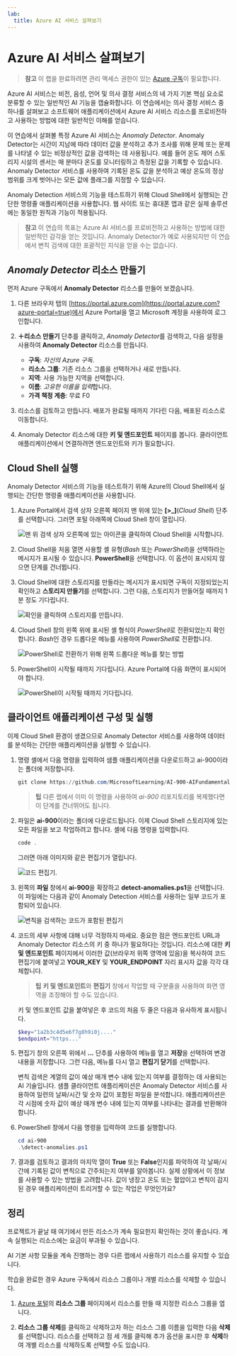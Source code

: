 ```yaml
---
lab:
  title: Azure AI 서비스 살펴보기
---
```


# Azure AI 서비스 살펴보기

> **참고** 이 랩을 완료하려면 관리 액세스 권한이 있는 [Azure 구독](https://azure.microsoft.com/free?azure-portal=true)이 필요합니다.

Azure AI 서비스는 비전, 음성, 언어 및 의사 결정 서비스의 네 가지 기본 핵심 요소로 분류할 수 있는 일반적인 AI 기능을 캡슐화합니다. 이 연습에서는 의사 결정 서비스 중 하나를 살펴보고 소프트웨어 애플리케이션에서 Azure AI 서비스 리소스를 프로비전하고 사용하는 방법에 대한 일반적인 이해를 얻습니다.

이 연습에서 살펴볼 특정 Azure AI 서비스는 *Anomaly Detector*. Anomaly Detector는 시간이 지남에 따라 데이터 값을 분석하고 추가 조사를 위해 문제 또는 문제를 나타낼 수 있는 비정상적인 값을 검색하는 데 사용됩니다. 예를 들어 온도 제어 스토리지 시설의 센서는 매 분마다 온도를 모니터링하고 측정된 값을 기록할 수 있습니다. Anomaly Detector 서비스를 사용하여 기록된 온도 값을 분석하고 예상 온도의 정상 범위를 크게 벗어나는 모든 값에 플래그를 지정할 수 있습니다.

Anomaly Detection 서비스의 기능을 테스트하기 위해 Cloud Shell에서 실행되는 간단한 명령줄 애플리케이션을 사용합니다. 웹 사이트 또는 휴대폰 앱과 같은 실제 솔루션에는 동일한 원칙과 기능이 적용됩니다.

> **참고** 이 연습의 목표는 Azure AI 서비스를 프로비전하고 사용하는 방법에 대한 일반적인 감각을 얻는 것입니다. Anomaly Detector가 예로 사용되지만 이 연습에서 변칙 검색에 대한 포괄적인 지식을 얻을 수는 없습니다.

## *Anomaly Detector* 리소스 만들기

먼저 Azure 구독에서 **Anomaly Detector** 리소스를 만들어 보겠습니다.

1. 다른 브라우저 탭의 [https://portal.azure.com](https://portal.azure.com?azure-portal=true)에서 Azure Portal을 열고 Microsoft 계정을 사용하여 로그인합니다.

1. **&#65291;리소스 만들기** 단추를 클릭하고, *Anomaly Detector*를 검색하고, 다음 설정을 사용하여 **Anomaly Detector** 리소스를 만듭니다.
    - **구독**: *자신의 Azure 구독*.
    - **리소스 그룹**: 기존 리소스 그룹을 선택하거나 새로 만듭니다.
    - **지역**: 사용 가능한 지역을 선택합니다.
    - **이름**: *고유한 이름을 입력*합니다.
    - **가격 책정 계층**: 무료 F0

1. 리소스를 검토하고 만듭니다. 배포가 완료될 때까지 기다린 다음, 배포된 리소스로 이동합니다.

1. Anomaly Detector 리소스에 대한 **키 및 엔드포인트** 페이지를 봅니다. 클라이언트 애플리케이션에서 연결하려면 엔드포인트와 키가 필요합니다.

## Cloud Shell 실행

Anomaly Detector 서비스의 기능을 테스트하기 위해 Azure의 Cloud Shell에서 실행되는 간단한 명령줄 애플리케이션을 사용합니다.

1. Azure Portal에서 검색 상자 오른쪽 페이지 맨 위에 있는 **[>_]**(*Cloud Shell*) 단추를 선택합니다. 그러면 포털 아래쪽에 Cloud Shell 창이 열립니다.

    ![맨 위 검색 상자 오른쪽에 있는 아이콘을 클릭하여 Cloud Shell을 시작합니다.](media/anomaly-detector/powershell-portal-guide-1.png)

1. Cloud Shell을 처음 열면 사용할 셸 유형(*Bash* 또는 *PowerShell*)을 선택하라는 메시지가 표시될 수 있습니다. **PowerShell**을 선택합니다. 이 옵션이 표시되지 않으면 단계를 건너뜁니다.  

1. Cloud Shell에 대한 스토리지를 만들라는 메시지가 표시되면 구독이 지정되었는지 확인하고 **스토리지 만들기**를 선택합니다. 그런 다음, 스토리지가 만들어질 때까지 1분 정도 기다립니다.

    ![확인을 클릭하여 스토리지를 만듭니다.](media/anomaly-detector/powershell-portal-guide-2.png)

1. Cloud Shell 창의 왼쪽 위에 표시된 셸 형식이 *PowerShell*로 전환되었는지 확인합니다. *Bash*인 경우 드롭다운 메뉴를 사용하여 *PowerShell*로 전환합니다.

    ![PowerShell로 전환하기 위해 왼쪽 드롭다운 메뉴를 찾는 방법](media/anomaly-detector/powershell-portal-guide-3.png)

1. PowerShell이 시작될 때까지 기다립니다. Azure Portal에 다음 화면이 표시되어야 합니다.  

    ![PowerShell이 시작될 때까지 기다립니다.](media/anomaly-detector/powershell-prompt.png)

## 클라이언트 애플리케이션 구성 및 실행

이제 Cloud Shell 환경이 생겼으므로 Anomaly Detector 서비스를 사용하여 데이터를 분석하는 간단한 애플리케이션을 실행할 수 있습니다.

1. 명령 셸에서 다음 명령을 입력하여 샘플 애플리케이션을 다운로드하고 ai-900이라는 폴더에 저장합니다.

    ```PowerShell
    git clone https://github.com/MicrosoftLearning/AI-900-AIFundamentals ai-900
    ```

    >**팁** 다른 랩에서 이미 이 명령을 사용하여 *ai-900* 리포지토리를 복제했다면 이 단계를 건너뛰어도 됩니다.

1. 파일은 **ai-900**이라는 폴더에 다운로드됩니다. 이제 Cloud Shell 스토리지에 있는 모든 파일을 보고 작업하려고 합니다. 셸에 다음 명령을 입력합니다.

     ```PowerShell
    code .
    ```

    그러면 아래 이미지와 같은 편집기가 열립니다. 

    ![코드 편집기.](media/anomaly-detector/powershell-portal-guide-4.png)

1. 왼쪽의 **파일** 창에서 **ai-900**을 확장하고 **detect-anomalies.ps1**을 선택합니다. 이 파일에는 다음과 같이 Anomaly Detection 서비스를 사용하는 일부 코드가 포함되어 있습니다.

    ![변칙을 검색하는 코드가 포함된 편집기](media/anomaly-detector/detect-anomalies-code.png)

1. 코드의 세부 사항에 대해 너무 걱정하지 마세요. 중요한 점은 엔드포인트 URL과 Anomaly Detector 리소스의 키 중 하나가 필요하다는 것입니다. 리소스에 대한 **키 및 엔드포인트** 페이지에서 이러한 값(브라우저 위쪽 영역에 있음)을 복사하여 코드 편집기에 붙여넣고 **YOUR_KEY** 및 **YOUR_ENDPOINT** 자리 표시자 값을 각각 대체합니다.

    > **팁** **키 및 엔드포인트**와 **편집기** 창에서 작업할 때 구분줄을 사용하여 화면 영역을 조정해야 할 수도 있습니다.

    키 및 엔드포인트 값을 붙여넣은 후 코드의 처음 두 줄은 다음과 유사하게 표시됩니다.

    ```PowerShell
    $key="1a2b3c4d5e6f7g8h9i0j...."    
    $endpoint="https..."
    ```

1. 편집기 창의 오른쪽 위에서 **...** 단추를 사용하여 메뉴를 열고 **저장**을 선택하여 변경 내용을 저장합니다. 그런 다음, 메뉴를 다시 열고 **편집기 닫기**를 선택합니다.

    변칙 검색은 계열의 값이 예상 매개 변수 내에 있는지 여부를 결정하는 데 사용되는 AI 기술입니다. 샘플 클라이언트 애플리케이션은 Anomaly Detector 서비스를 사용하여 일련의 날짜/시간 및 숫자 값이 포함된 파일을 분석합니다. 애플리케이션은 각 시점에 숫자 값이 예상 매개 변수 내에 있는지 여부를 나타내는 결과를 반환해야 합니다.

1. PowerShell 창에서 다음 명령을 입력하여 코드를 실행합니다.

    ```PowerShell
    cd ai-900
    .\detect-anomalies.ps1
    ```

1. 결과를 검토하고 결과의 마지막 열이 **True** 또는 **False**인지를 파악하여 각 날짜/시간에 기록된 값이 변칙으로 간주되는지 여부를 알아봅니다. 실제 상황에서 이 정보를 사용할 수 있는 방법을 고려합니다. 값이 냉장고 온도 또는 혈압이고 변칙이 감지된 경우 애플리케이션이 트리거할 수 있는 작업은 무엇인가요?  

## 정리

프로젝트가 끝날 때 여기에서 만든 리소스가 계속 필요한지 확인하는 것이 좋습니다. 계속 실행되는 리소스에는 요금이 부과될 수 있습니다. 

AI 기본 사항 모듈을 계속 진행하는 경우 다른 랩에서 사용하기 리소스를 유지할 수 있습니다.

학습을 완료한 경우 Azure 구독에서 리소스 그룹이나 개별 리소스를 삭제할 수 있습니다.

1. [Azure 포털](https://portal.azure.com/)의 **리소스 그룹** 페이지에서 리소스를 만들 때 지정한 리소스 그룹을 엽니다.

2. **리소스 그룹 삭제**를 클릭하고 삭제하고자 하는 리소스 그룹 이름을 입력한 다음 **삭제**를 선택합니다. 리소스를 선택하고 점 세 개를 클릭해 추가 옵션을 표시한 후 **삭제**하여 개별 리소스를 삭제하도록 선택할 수도 있습니다.
